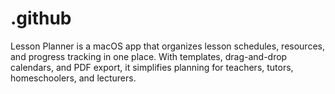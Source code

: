 # .github
Lesson Planner is a macOS app that organizes lesson schedules, resources, and progress tracking in one place. With templates, drag-and-drop calendars, and PDF export, it simplifies planning for teachers, tutors, homeschoolers, and lecturers.  
